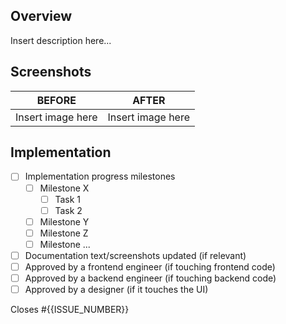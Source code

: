 <!-- Describe the purpose of the PR so that if you looked at it in 6 months time it would be clear from the overview why this was created -->
## Overview
Insert description here...

<!-- Insert before and after screenshot(s) that makes it easy to identify the changes made -->
## Screenshots
| BEFORE             |  AFTER |
:-------------------------:|:-------------------------:
 Insert image here | Insert image here  


<!-- Update the implementation steps that should be completed to implement the feature/bug fix/tech debt cleanup -->
## Implementation
- [ ] Implementation progress milestones
  - [ ] Milestone X
    - [ ] Task 1
    - [ ] Task 2
  - [ ] Milestone Y
  - [ ] Milestone Z
  - [ ] Milestone ...
- [ ] Documentation text/screenshots updated (if relevant)
- [ ] Approved by a frontend engineer (if touching frontend code)
- [ ] Approved by a backend engineer (if touching backend code)
- [ ] Approved by a designer (if it touches the UI)

<!-- Add a reference to the issue that this PR addresses if relevant -->
Closes #{{ISSUE_NUMBER}}
